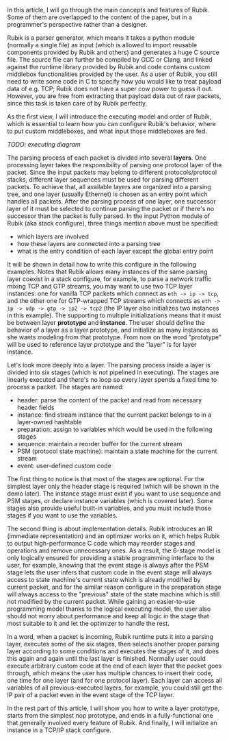 In this article, I will go through the main concepts and features of Rubik. Some of them are overlapped to the content of the paper, but in a programmer's perspective rather than a designer.

Rubik is a parser generator, which means it takes a python module (normally a single file) as input (which is allowed to import reusable components provided by Rubik and others) and generates a huge C source file. The source file can further be compiled by GCC or Clang, and linked against the runtime library provided by Rubik and code contains custom middlebox functionalities provided by the user. As a user of Rubik, you still need to write some code in C to specify how you would like to treat payload data of e.g. TCP; Rubik does not have a super cow power to guess it out. However, you are free from extracting that payload data out of raw packets, since this task is taken care of by Rubik perfectly.

As the first view, I will introduce the executing model and order of Rubik, which is essential to learn how you can configure Rubik's behavior, where to put custom middleboxes, and what input those middleboxes are fed.

*TODO: executing diagram*

The parsing process of each packet is divided into several **layers**. One processing layer takes the responsibility of parsing one protocol layer of the packet. Since the input packets may belong to different protocols/protocol stacks, different layer sequences must be used for parsing different packets. To achieve that, all available layers are organized into a parsing tree, and one layer (usually Ethernet) is chosen as an entry point which handles all packets. After the parsing process of one layer, one successor layer of it must be selected to continue parsing the packet or if there's no successor than the packet is fully parsed. In the input Python module of Rubik (aka stack configure), three things mention above must be specified:
* which layers are involved
* how these layers are connected into a parsing tree
* what is the entry condition of each layer except the global entry point

It will be shown in detail how to write this configure in the following examples. Notes that Rubik allows many instances of the same parsing layer coexist in a stack configure, for example, to parse a network traffic mixing TCP and GTP streams, you may want to use two TCP layer instances: one for vanilla TCP packets which connect as `eth -> ip -> tcp`, and the other one for GTP-wrapped TCP streams which connects as `eth -> ip -> udp -> gtp -> ip2 -> tcp2` (the IP layer also initializes two instances in this example). The supporting to multiple initializations means that it must be between layer **prototype** and **instance**. The user should define the behavior of a layer as a layer prototype, and initialize as many instances as she wants modeling from that prototype. From now on the word "prototype" will be used to reference layer prototype and the "layer" is for layer instance.

Let's look more deeply into a layer. The parsing process inside a layer is divided into six stages (which is not pipelined in executing). The stages are linearly executed and there's no loop so every layer spends a fixed time to process a packet. The stages are named:
* header: parse the content of the packet and read from necessary header fields
* instance: find stream instance that the current packet belongs to in a layer-owned hashtable
* preparation: assign to variables which would be used in the following stages
* sequence: maintain a reorder buffer for the current stream
* PSM (protocol state machine): maintain a state machine for the current stream
* event: user-defined custom code

The first thing to notice is that most of the stages are optional. For the simplest layer only the header stage is required (which will be shown in the demo later). The instance stage must exist if you want to use sequence and PSM stages, or declare instance variables (which is covered later). Some stages also provide useful built-in variables, and you must include those stages if you want to use the variables.

The second thing is about implementation details. Rubik introduces an IR (immediate representation) and an optimizer works on it, which helps Rubik to output high-performance C code which may reorder stages and operations and remove unnecessary ones. As a result, the 6-stage model is only logically ensured for providing a stable programming interface to the user, for example, knowing that the event stage is always after the PSM stage lets the user infers that custom code in the event stage will always access to state machine's current state which is already modified by current packet, and for the similar reason configure in the preparation stage will always access to the "previous" state of the state machine which is still not modified by the current packet. While gaining an easier-to-use programming model thanks to the logical executing model, the user also should not worry about performance and keep all logic in the stage that most suitable to it and let the optimizer to handle the rest.

In a word, when a packet is incoming, Rubik runtime puts it into a parsing layer, executes some of the six stages, then selects another proper parsing layer according to some conditions and executes the stages of it, and does this again and again until the last layer is finished. Normally user could execute arbitrary custom code at the end of each layer that the packet goes through, which means the user has multiple chances to insert their code, one time for one layer (and for one protocol layer). Each layer can access all variables of all previous-executed layers, for example, you could still get the IP pair of a packet even in the event stage of the TCP layer.

In the rest part of this article, I will show you how to write a layer prototype, starts from the simplest nop prototype, and ends in a fully-functional one that generally involved every feature of Rubik. And finally, I will initialize an instance in a TCP/IP stack configure.